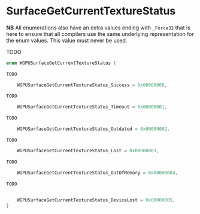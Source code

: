 

# SurfaceGetCurrentTextureStatus

**NB** All enumerations also have an extra values ending with `_Force32` that is here to ensure that all compilers use the same underlying representation for the enum values. This value must never be used.


TODO

```C
enum WGPUSurfaceGetCurrentTextureStatus {
        
TODO

    WGPUSurfaceGetCurrentTextureStatus_Success = 0x00000000,
        
TODO

    WGPUSurfaceGetCurrentTextureStatus_Timeout = 0x00000001,
        
TODO

    WGPUSurfaceGetCurrentTextureStatus_Outdated = 0x00000002,
        
TODO

    WGPUSurfaceGetCurrentTextureStatus_Lost = 0x00000003,
        
TODO

    WGPUSurfaceGetCurrentTextureStatus_OutOfMemory = 0x00000004,
        
TODO


    WGPUSurfaceGetCurrentTextureStatus_DeviceLost = 0x00000005,
}
```
